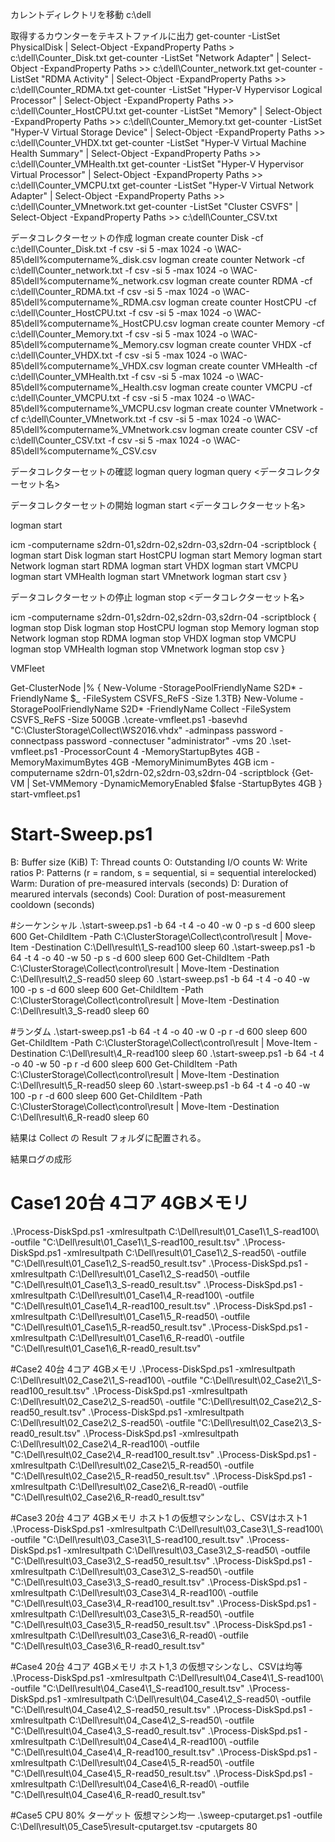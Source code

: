 カレントディレクトリを移動
c:\dell

取得するカウンターをテキストファイルに出力
get-counter -ListSet PhysicalDisk | Select-Object -ExpandProperty Paths > c:\dell\Counter_Disk.txt
get-counter -ListSet "Network Adapter" | Select-Object -ExpandProperty Paths >> c:\dell\Counter_network.txt
get-counter -ListSet "RDMA Activity" | Select-Object -ExpandProperty Paths >> c:\dell\Counter_RDMA.txt
get-counter -ListSet "Hyper-V Hypervisor Logical Processor" | Select-Object -ExpandProperty Paths >> c:\dell\Counter_HostCPU.txt
get-counter -ListSet "Memory" | Select-Object -ExpandProperty Paths >> c:\dell\Counter_Memory.txt
get-counter -ListSet "Hyper-V Virtual Storage Device" | Select-Object -ExpandProperty Paths >> c:\dell\Counter_VHDX.txt
get-counter -ListSet "Hyper-V Virtual Machine Health Summary" | Select-Object -ExpandProperty Paths >> c:\dell\Counter_VMHealth.txt
get-counter -ListSet "Hyper-V Hypervisor Virtual Processor" | Select-Object -ExpandProperty Paths >> c:\dell\Counter_VMCPU.txt
get-counter -ListSet "Hyper-V Virtual Network Adapter" | Select-Object -ExpandProperty Paths >> c:\dell\Counter_VMnetwork.txt
get-counter -ListSet "Cluster CSVFS" | Select-Object -ExpandProperty Paths >> c:\dell\Counter_CSV.txt

データコレクターセットの作成
logman create counter Disk -cf c:\dell\Counter_Disk.txt -f csv -si 5 -max 1024 -o \\WAC-85\dell\%computername%_disk.csv
logman create counter Network -cf c:\dell\Counter_network.txt -f csv -si 5 -max 1024 -o \\WAC-85\dell\%computername%_network.csv
logman create counter RDMA -cf c:\dell\Counter_RDMA.txt -f csv -si 5 -max 1024 -o \\WAC-85\dell\%computername%_RDMA.csv
logman create counter HostCPU -cf c:\dell\Counter_HostCPU.txt -f csv -si 5 -max 1024 -o \\WAC-85\dell\%computername%_HostCPU.csv
logman create counter Memory -cf c:\dell\Counter_Memory.txt -f csv -si 5 -max 1024 -o \\WAC-85\dell\%computername%_Memory.csv
logman create counter VHDX -cf c:\dell\Counter_VHDX.txt -f csv -si 5 -max 1024 -o \\WAC-85\dell\%computername%_VHDX.csv
logman create counter VMHealth -cf c:\dell\Counter_VMHealth.txt -f csv -si 5 -max 1024 -o \\WAC-85\dell\%computername%_Health.csv
logman create counter VMCPU -cf c:\dell\Counter_VMCPU.txt -f csv -si 5 -max 1024 -o \\WAC-85\dell\%computername%_VMCPU.csv
logman create counter VMnetwork -cf c:\dell\Counter_VMnetwork.txt -f csv -si 5 -max 1024 -o \\WAC-85\dell\%computername%_VMnetwork.csv
logman create counter CSV -cf c:\dell\Counter_CSV.txt -f csv -si 5 -max 1024 -o \\WAC-85\dell\%computername%_CSV.csv


データコレクターセットの確認
logman query
logman query <データコレクターセット名>

データコレクターセットの開始
logman start <データコレクターセット名>

logman start 


icm -computername s2drn-01,s2drn-02,s2drn-03,s2drn-04 -scriptblock {
logman start Disk
logman start HostCPU
logman start Memory
logman start Network
logman start RDMA
logman start VHDX
logman start VMCPU
logman start VMHealth
logman start VMnetwork
logman start csv
}


データコレクターセットの停止
logman stop <データコレクターセット名>

icm -computername s2drn-01,s2drn-02,s2drn-03,s2drn-04 -scriptblock {
logman stop Disk
logman stop HostCPU
logman stop Memory
logman stop Network
logman stop RDMA
logman stop VHDX
logman stop VMCPU
logman stop VMHealth
logman stop VMnetwork
logman stop csv
}

VMFleet

Get-ClusterNode |% { New-Volume -StoragePoolFriendlyName S2D* -FriendlyName $_ -FileSystem CSVFS_ReFS -Size 1.3TB}
New-Volume -StoragePoolFriendlyName S2D* -FriendlyName Collect -FileSystem CSVFS_ReFS -Size 500GB
.\create-vmfleet.ps1 -basevhd "C:\ClusterStorage\Collect\WS2016.vhdx" -adminpass password -connectpass password -connectuser "administrator" -vms 20
.\set-vmfleet.ps1 -ProcessorCount 4 -MemoryStartupBytes 4GB -MemoryMaximumBytes 4GB -MemoryMinimumBytes 4GB
icm -computername s2drn-01,s2drn-02,s2drn-03,s2drn-04 -scriptblock {Get-VM | Set-VMMemory -DynamicMemoryEnabled $false -StartupBytes 4GB }
start-vmfleet.ps1

# Start-Sweep.ps1
 B: Buffer size (KiB)
 T: Thread counts
 O: Outstanding I/O counts
 W: Write ratios
 P: Patterns (r = random, s = sequential, si = sequential interelocked)
 Warm: Duration of pre-measured intervals (seconds)
 D: Duration of mearured intervals (seconds)
 Cool: Duration of post-measurement cooldown (seconds)

#シーケンシャル
.\start-sweep.ps1 -b 64 -t 4 -o 40 -w 0 -p s -d 600
sleep 600
Get-ChildItem -Path C:\ClusterStorage\Collect\control\result | Move-Item -Destination C:\Dell\result\1_S-read100
sleep 60
.\start-sweep.ps1 -b 64 -t 4 -o 40 -w 50 -p s -d 600
sleep 600
Get-ChildItem -Path C:\ClusterStorage\Collect\control\result | Move-Item -Destination C:\Dell\result\2_S-read50
sleep 60
.\start-sweep.ps1 -b 64 -t 4 -o 40 -w 100 -p s -d 600
sleep 600
Get-ChildItem -Path C:\ClusterStorage\Collect\control\result | Move-Item -Destination C:\Dell\result\3_S-read0
sleep 60

#ランダム
.\start-sweep.ps1 -b 64 -t 4 -o 40 -w 0 -p r -d 600
sleep 600
Get-ChildItem -Path C:\ClusterStorage\Collect\control\result | Move-Item -Destination C:\Dell\result\4_R-read100
sleep 60
.\start-sweep.ps1 -b 64 -t 4 -o 40 -w 50 -p r -d 600
sleep 600
Get-ChildItem -Path C:\ClusterStorage\Collect\control\result | Move-Item -Destination C:\Dell\result\5_R-read50
sleep 60
.\start-sweep.ps1 -b 64 -t 4 -o 40 -w 100 -p r -d 600
sleep 600
Get-ChildItem -Path C:\ClusterStorage\Collect\control\result | Move-Item -Destination C:\Dell\result\6_R-read0
sleep 60

結果は Collect の Result フォルダに配置される。

結果ログの成形
# Case1 20台 4コア 4GBメモリ
.\Process-DiskSpd.ps1 -xmlresultpath C:\Dell\result\01_Case1\1_S-read100\ -outfile "C:\Dell\result\01_Case1\1_S-read100_result.tsv"
.\Process-DiskSpd.ps1 -xmlresultpath C:\Dell\result\01_Case1\2_S-read50\ -outfile "C:\Dell\result\01_Case1\2_S-read50_result.tsv"
.\Process-DiskSpd.ps1 -xmlresultpath C:\Dell\result\01_Case1\2_S-read50\ -outfile "C:\Dell\result\01_Case1\3_S-read0_result.tsv"
.\Process-DiskSpd.ps1 -xmlresultpath C:\Dell\result\01_Case1\4_R-read100\ -outfile "C:\Dell\result\01_Case1\4_R-read100_result.tsv"
.\Process-DiskSpd.ps1 -xmlresultpath C:\Dell\result\01_Case1\5_R-read50\ -outfile "C:\Dell\result\01_Case1\5_R-read50_result.tsv"
.\Process-DiskSpd.ps1 -xmlresultpath C:\Dell\result\01_Case1\6_R-read0\ -outfile "C:\Dell\result\01_Case1\6_R-read0_result.tsv"

#Case2 40台 4コア 4GBメモリ
.\Process-DiskSpd.ps1 -xmlresultpath C:\Dell\result\02_Case2\1_S-read100\ -outfile "C:\Dell\result\02_Case2\1_S-read100_result.tsv"
.\Process-DiskSpd.ps1 -xmlresultpath C:\Dell\result\02_Case2\2_S-read50\ -outfile "C:\Dell\result\02_Case2\2_S-read50_result.tsv"
.\Process-DiskSpd.ps1 -xmlresultpath C:\Dell\result\02_Case2\2_S-read50\ -outfile "C:\Dell\result\02_Case2\3_S-read0_result.tsv"
.\Process-DiskSpd.ps1 -xmlresultpath C:\Dell\result\02_Case2\4_R-read100\ -outfile "C:\Dell\result\02_Case2\4_R-read100_result.tsv"
.\Process-DiskSpd.ps1 -xmlresultpath C:\Dell\result\02_Case2\5_R-read50\ -outfile "C:\Dell\result\02_Case2\5_R-read50_result.tsv"
.\Process-DiskSpd.ps1 -xmlresultpath C:\Dell\result\02_Case2\6_R-read0\ -outfile "C:\Dell\result\02_Case2\6_R-read0_result.tsv"

#Case3 20台 4コア 4GBメモリ ホスト1 の仮想マシンなし、CSVはホスト1
.\Process-DiskSpd.ps1 -xmlresultpath C:\Dell\result\03_Case3\1_S-read100\ -outfile "C:\Dell\result\03_Case3\1_S-read100_result.tsv"
.\Process-DiskSpd.ps1 -xmlresultpath C:\Dell\result\03_Case3\2_S-read50\ -outfile "C:\Dell\result\03_Case3\2_S-read50_result.tsv"
.\Process-DiskSpd.ps1 -xmlresultpath C:\Dell\result\03_Case3\2_S-read50\ -outfile "C:\Dell\result\03_Case3\3_S-read0_result.tsv"
.\Process-DiskSpd.ps1 -xmlresultpath C:\Dell\result\03_Case3\4_R-read100\ -outfile "C:\Dell\result\03_Case3\4_R-read100_result.tsv"
.\Process-DiskSpd.ps1 -xmlresultpath C:\Dell\result\03_Case3\5_R-read50\ -outfile "C:\Dell\result\03_Case3\5_R-read50_result.tsv"
.\Process-DiskSpd.ps1 -xmlresultpath C:\Dell\result\03_Case3\6_R-read0\ -outfile "C:\Dell\result\03_Case3\6_R-read0_result.tsv"

#Case4 20台 4コア 4GBメモリ ホスト1,3 の仮想マシンなし、CSVは均等
.\Process-DiskSpd.ps1 -xmlresultpath C:\Dell\result\04_Case4\1_S-read100\ -outfile "C:\Dell\result\04_Case4\1_S-read100_result.tsv"
.\Process-DiskSpd.ps1 -xmlresultpath C:\Dell\result\04_Case4\2_S-read50\ -outfile "C:\Dell\result\04_Case4\2_S-read50_result.tsv"
.\Process-DiskSpd.ps1 -xmlresultpath C:\Dell\result\04_Case4\2_S-read50\ -outfile "C:\Dell\result\04_Case4\3_S-read0_result.tsv"
.\Process-DiskSpd.ps1 -xmlresultpath C:\Dell\result\04_Case4\4_R-read100\ -outfile "C:\Dell\result\04_Case4\4_R-read100_result.tsv"
.\Process-DiskSpd.ps1 -xmlresultpath C:\Dell\result\04_Case4\5_R-read50\ -outfile "C:\Dell\result\04_Case4\5_R-read50_result.tsv"
.\Process-DiskSpd.ps1 -xmlresultpath C:\Dell\result\04_Case4\6_R-read0\ -outfile "C:\Dell\result\04_Case4\6_R-read0_result.tsv"

#Case5 CPU 80% ターゲット 仮想マシン均一
.\sweep-cputarget.ps1 -outfile C:\Dell\result\05_Case5\result-cputarget.tsv -cputargets 80


